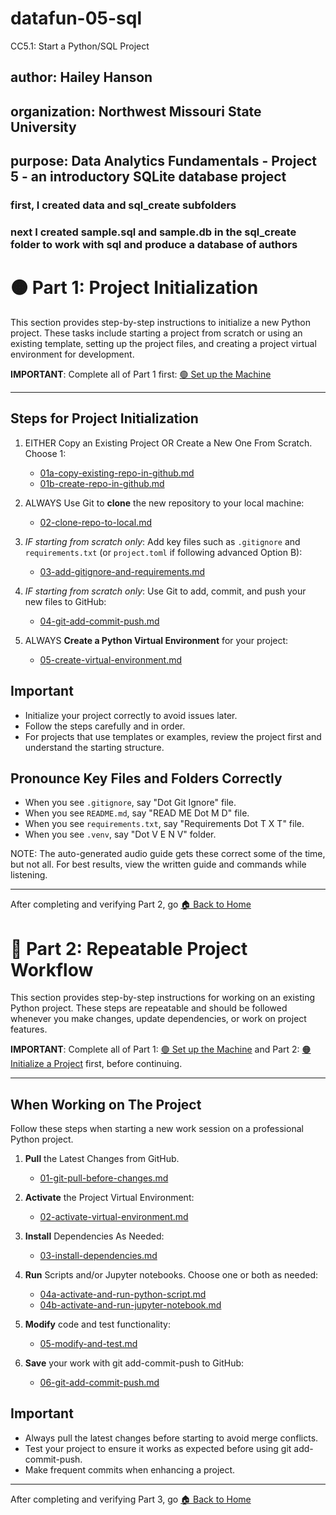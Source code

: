 # datafun-05-sql
CC5.1: Start a Python/SQL Project

## author: Hailey Hanson 
## organization: Northwest Missouri State University
## purpose: Data Analytics Fundamentals - Project 5 - an introductory SQLite database project


### first, I created data and sql_create subfolders 
### next I created sample.sql and sample.db in the sql_create folder to work with sql and produce a database of authors 

# 🟠 Part 1: Project Initialization

This section provides step-by-step instructions to initialize a new Python project. 
These tasks include starting a project from scratch or using an existing template, setting up the project files, and creating a project virtual environment for development.

**IMPORTANT**: Complete all of Part 1 first: [🟢 Set up the Machine](../01-machine-setup/MACHINE-SETUP.md)

---

## Steps for Project Initialization

1. EITHER Copy an Existing Project OR Create a New One From Scratch. Choose 1:
   - [01a-copy-existing-repo-in-github.md](01a-copy-existing-repo-in-github.md)  
   - [01b-create-repo-in-github.md](01b-create-repo-in-github.md)

2. ALWAYS Use Git to **clone** the new repository to your local machine:  
   - [02-clone-repo-to-local.md](02-clone-repo-to-local.md)

3. *IF starting from scratch only*: Add key files such as `.gitignore` and `requirements.txt` (or `project.toml` if following advanced Option B):  
   - [03-add-gitignore-and-requirements.md](03-add-gitignore-and-requirements.md)

4. *IF starting from scratch only*: Use Git to add, commit, and push your new files to GitHub:  
   - [04-git-add-commit-push.md](04-git-add-commit-push.md)

5. ALWAYS **Create a Python Virtual Environment** for your project:  
   - [05-create-virtual-environment.md](05-create-virtual-environment.md)

## Important

- Initialize your project correctly to avoid issues later.
- Follow the steps carefully and in order.
- For projects that use templates or examples, review the project first and understand the starting structure.

## Pronounce Key Files and Folders Correctly

- When you see `.gitignore`, say "Dot Git Ignore" file.
- When you see `README.md`, say "READ ME Dot M D" file.
- When you see `requirements.txt`, say "Requirements Dot T X T" file.
- When you see `.venv`, say "Dot V E N V" folder.

NOTE: The auto-generated audio guide gets these correct some of the time, but not all. 
For best results, view the written guide and commands while listening. 

---

After completing and verifying Part 2, go [🏠 Back to Home](https://github.com/denisecase/pro-analytics-01)

# 🔵 Part 2: Repeatable Project Workflow

This section provides step-by-step instructions for working on an existing Python project. 
These steps are repeatable and should be followed whenever you make changes, update dependencies, or work on project features.

**IMPORTANT**: Complete all of Part 1: [🟢 Set up the Machine](../01-machine-setup/MACHINE-SETUP.md) and Part 2: [🟠 Initialize a Project](../02-project-initialization/PROJECT-INITIALIZATION.md) first, before continuing.

---

## When Working on The Project

Follow these steps when starting a new work session on a professional Python project.

1. **Pull** the Latest Changes from GitHub. 
   - [01-git-pull-before-changes.md](01-git-pull-before-changes.md)

2. **Activate** the Project Virtual Environment:
   - [02-activate-virtual-environment.md](02-activate-virtual-environment.md)

3. **Install** Dependencies As Needed:
   - [03-install-dependencies.md](03-install-dependencies.md)

4. **Run** Scripts and/or Jupyter notebooks. Choose one or both as needed:  
   - [04a-activate-and-run-python-script.md](04a-activate-and-run-python-script.md)  
   - [04b-activate-and-run-jupyter-notebook.md](04b-activate-and-run-jupyter-notebook.md)

5. **Modify** code and test functionality:
   - [05-modify-and-test.md](05-test-and-make-changes.md)

6. **Save** your work with git add-commit-push to GitHub: 
   - [06-git-add-commit-push.md](06-git-add-commit-push.md)


## Important

- Always pull the latest changes before starting to avoid merge conflicts.
- Test your project to ensure it works as expected before using git add-commit-push.
- Make frequent commits when enhancing a project.

---

After completing and verifying Part 3, go [🏠 Back to Home](https://github.com/denisecase/pro-analytics-01)


